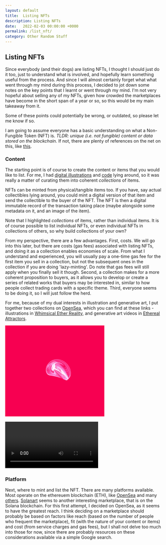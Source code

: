 ```yaml
---
layout: default
title:  Listing NFTs
description: Listing NFTs
date:   2022-02-03 00:00:00 +0000
permalink: /list_nft/
category: Other Random Stuff
---
```

## Listing NFTs

Since everybody (and their dogs) are listing NFTs, I thought I should just do it too, just to understand what is involved, and hopefully learn something useful from the process.
And since I will almost certainly forget what what went through my mind during this process, I decided to jot down some notes on the key points that I learnt or went through my mind. I'm not very hopeful about selling any of my NFTs, given how crowded the marketplaces have become in the short span of a year or so, so this would be my main takeaway from it.

Some of these points could potentially be wrong, or outdated, so please let me know if so.

I am going to assume everyone has a basic understanding on what a Non-Fungible Token (NFT) is. _TLDR: unique (i.e. not fungible) content or data stored on the blockchain._ If not, there are plenty of references on the net on this, like [this][6].

### Content ###

The starting point is of course to create the content or items that you would like to list. For me, I had [digital illustrations][4] and [code][5] lying around, so it was really a matter of curating them into coherent _collections_ of items. 

NFTs can be minted from physical/tangible items too. If you have, say actual collectibles lying around, you could mint a digital version of that item and send the collectible to the buyer of the NFT. The NFT is then a digital immutable record of the transaction taking place (maybe alongside some metadata on it, and an image of the item).

Note that I highlighted _collections_ of items, rather than individual items. It is of course possible to list individual NFTs, or even individual NFTs in collections of others, so why build collections of your own? 

From my perspective, there are a few advantages. First, costs. We will go into this later, but there are costs (gas fees) associated with listing NFTs, and doing it as a collection enables economies of scale. From what I understand and experienced, you will usually pay a one-time gas fee for the first item you sell in a collection, but not the subsequent ones in the collection if you are doing 'lazy-minting'. Do note that gas fees will still apply when you finally sell it though. Second, a collection makes for a more coherent proposition to buyers, as it allows you to develop or create a series of related works that buyers may be interested in, similar to how people collect trading cards with a specific theme. Third, everyone seems to be doing it, so I will just follow the herd.

For me, because of my dual interests in illustration and generative art, I put together two collections on [OpenSea][1], which you can find at these links - illustrations in [Whimsical Ether Reality][2], and generative art videos in [Ethereal Attractors][3].

![ethereal](/assets/media/ethereal.gif) 

![whimsical](/assets/media/whimsical_video.mp4) 


### Platform ###

Next, where to mint and list the NFT. There are many platforms available. Most operate on the ethereuem blockchain (ETH), like [OpenSea][1] and many [others][7]. [Solanart][8] seems to another interesting marketplace, that is on the Solana blockchain. For this first attempt, I decided on OpenSea, as it seems to have the greatest reach. I think deciding on a marketplace should probably be based on factors like reach (based on the number of people who frequent the marketplace), fit (with the nature of your content or items) and cost (from service charges and gas fees), but I shall not delve too much into those for now, since there are probably resources on these considerations available via a simple Google search.


[1]:	https://opensea.io/
[2]:    https://opensea.io/collection/whimsicalethereality
[3]:    https://opensea.io/collection/ethereal-attractors
[4]:    https://playgrd.com/art
[5]:    https://github.com/playgrdstar
[6]:    https://ethereum.org/en/nft/
[7]:    https://www.lifestyleasia.com/ind/gear/tech/top-nft-marketplaces/
[8]:    https://solanart.io/